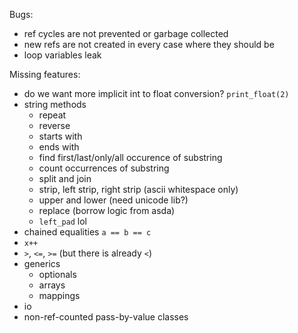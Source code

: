 Bugs:
- ref cycles are not prevented or garbage collected
- new refs are not created in every case where they should be
- loop variables leak

Missing features:
- do we want more implicit int to float conversion? `print_float(2)`
- string methods
    - repeat
    - reverse
    - starts with
    - ends with
    - find first/last/only/all occurence of substring
    - count occurrences of substring
    - split and join
    - strip, left strip, right strip (ascii whitespace only)
    - upper and lower (need unicode lib?)
    - replace (borrow logic from asda)
    - `left_pad` lol
- chained equalities `a == b == c`
- `x++`
- `>`, `<=`, `>=` (but there is already `<`)
- generics
    - optionals
    - arrays
    - mappings
- io
- non-ref-counted pass-by-value classes
